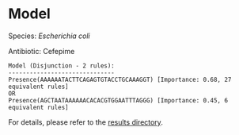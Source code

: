 
# Model

Species: *Escherichia coli*

Antibiotic: Cefepime

```
Model (Disjunction - 2 rules):
------------------------------
Presence(AAAAAATACTTCAGAGTGTACCTGCAAAGGT) [Importance: 0.68, 27 equivalent rules]
OR
Presence(AGCTAATAAAAAACACACGTGGAATTTAGGG) [Importance: 0.45, 6 equivalent rules]

```

For details, please refer to the [results directory](../../../../../results/scm_b/escherichia%20coli/cefepime/repeat_10/).

